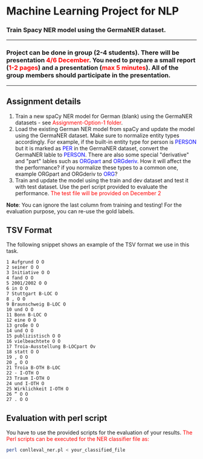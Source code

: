 # Machine Learning Project for NLP

### Train Spacy NER model using the GermaNER dataset. 
---
### Project can be done in group (2-4 students). There will be presentation <span style="color:red">4/6 December</span>. You need to prepare a small report (<span style="color:red">1-2 pages</span>) and a presentation (<span style="color:red">max 5 minutes</span>). All of the group members should participate in the presentation.
---

## Assignment details

1. Train a new spaCy NER model for German (blank) using the GermaNER datasets - see <span style="color:red">Assignment-Option-1 folder</span>.
2. Load the existing German NER model from spaCy and update the model using the GermaNER dataset. Make sure to normalize entity types accordingly. For example, if the built-in entity type for person is <span style="color:blue">PERSON</span> but it is marked as <span style="color:blue">PER</span> in the GermaNER dataset, convert the GermaNER lable to <span style="color:blue">PERSON</span>. There are also some special "derivative" and "part" lables such as <span style="color:blue">ORGpart</span> and <span style="color:blue">ORGderiv</span>. How it will affect the the performance? if you normalize these types to a common one, example ORGpart and ORGderiv to <span style="color:blue">ORG</span>?
3. Train and update the model using the train and dev dataset and test it with test dataset. Use the perl script provided to evaluate the performance. 
<span style="color:red">The test file will be provided on December 2</span>

**Note**: You can ignore the last column from training and testing! For the evaluation purpose, you can re-use the gold labels.
 


## TSV Format

The following snippet shows an example of the TSV format we use in this task. 

```tsv
1 Aufgrund O O 
2 seiner O O
3 Initiative O O
4 fand O O
5 2001/2002 O O
6 in O O
7 Stuttgart B-LOC O
8 , O O
9 Braunschweig B-LOC O
10 und O O
11 Bonn B-LOC O
12 eine O O
13 große O O
14 und O O
15 publizistisch O O
16 vielbeachtete O O
17 Troia-Ausstellung B-LOCpart Ov
18 statt O O
19 , O O
20 „ O O
21 Troia B-OTH B-LOC
22 - I-OTH O
23 Traum I-OTH O
24 und I-OTH O
25 Wirklichkeit I-OTH O
26 “ O O
27 . O O
```



## Evaluation with perl script

You have to use the provided scripts for the evaluation of your results. <span style="color:red">The Perl scripts can be executed for the NER classifier file as:</span>

```sh
perl conlleval_ner.pl < your_classified_file
```
